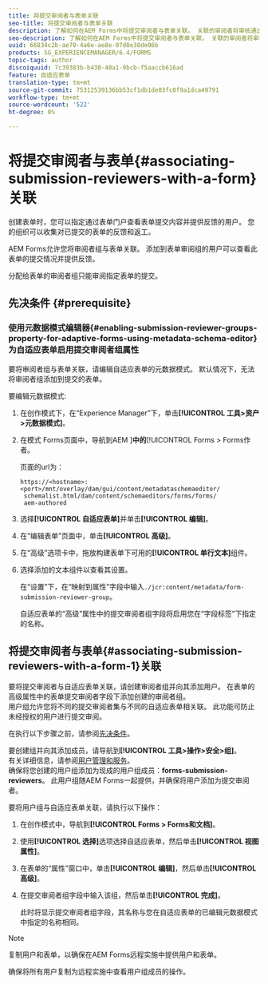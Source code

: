 ```yaml
---
title: 将提交审阅者与表单关联
seo-title: 将提交审阅者与表单关联
description: 了解如何在AEM Forms中将提交审阅者与表单关联。 关联的审阅者将审核通过表单门户提交的表单。
seo-description: 了解如何在AEM Forms中将提交审阅者与表单关联。 关联的审阅者将审核通过表单门户提交的表单。
uuid: 66834c2b-ae70-4a6e-ae8e-07d0e38de06b
products: SG_EXPERIENCEMANAGER/6.4/FORMS
topic-tags: author
discoiquuid: 7c39383b-b430-40a1-9bcb-f5aaccb616ad
feature: 自适应表单
translation-type: tm+mt
source-git-commit: 75312539136bb53cf1db1de03fc0f9a1dca49791
workflow-type: tm+mt
source-wordcount: '522'
ht-degree: 0%

---
```



# 将提交审阅者与表单{#associating-submission-reviewers-with-a-form}关联

创建表单时，您可以指定通过表单门户查看表单提交内容并提供反馈的用户。 您的组织可以收集对已提交的表单的反馈和返工。

AEM Forms允许您将审阅者组与表单关联。 添加到表单审阅组的用户可以查看此表单的提交情况并提供反馈。

分配给表单的审阅者组只能审阅指定表单的提交。

## 先决条件 {#prerequisite}

### 使用元数据模式编辑器{#enabling-submission-reviewer-groups-property-for-adaptive-forms-using-metadata-schema-editor}为自适应表单启用提交审阅者组属性

要将审阅者组与表单关联，请编辑自适应表单的元数据模式。 默认情况下，无法将审阅者组添加到提交的表单。

要编辑元数据模式:

1. 在创作模式下，在“Experience Manager”下，单击&#x200B;**[!UICONTROL 工具>资产>元数据模式]**。
1. 在模式 Forms页面中，导航到AEM ]**中的**[!UICONTROL  Forms > Forms作者。

   页面的url为：

   ```
   https://<hostname>:<port>/mnt/overlay/dam/gui/content/metadataschemaeditor/
    schemalist.html/dam/content/schemaeditors/forms/forms/
    aem-authored
   ```

1. 选择&#x200B;**[!UICONTROL 自适应表单]**&#x200B;并单击&#x200B;**[!UICONTROL 编辑]**。
1. 在“编辑表单”页面中，单击&#x200B;**[!UICONTROL 高级]**。
1. 在“高级”选项卡中，拖放构建表单下可用的&#x200B;**[!UICONTROL 单行文本]**&#x200B;组件。
1. 选择添加的文本组件以查看其设置。

   在“设置”下，在“映射到属性”字段中输入`./jcr:content/metadata/form-submission-reviewer-group`。

   自适应表单的“高级”属性中的提交审阅者组字段将启用您在“字段标签”下指定的名称。

## 将提交审阅者与表单{#associating-submission-reviewers-with-a-form-1}关联

要将提交审阅者与自适应表单关联，请创建审阅者组并向其添加用户。 在表单的高级属性中的表单提交审阅者字段下添加创建的审阅者组。\
用户组允许您将不同的提交审阅者集与不同的自适应表单相关联。 此功能可防止未经授权的用户进行提交审阅。

在执行以下步骤之前，请参阅[先决条件](/help/forms/using/adding-reviewers-form.md#prerequisite)。

要创建组并向其添加成员，请导航到&#x200B;**[!UICONTROL 工具>操作>安全>组]**。\
有关详细信息，请参阅[用户管理和服务](/help/sites-administering/security.md)。\
确保将您创建的用户组添加为现成的用户组成员：**forms-submission-reviewers**。 此用户组随AEM Forms一起提供，并确保将用户添加为提交审阅者。

要将用户组与自适应表单关联，请执行以下操作：

1. 在创作模式中，导航到&#x200B;**[!UICONTROL Forms > Forms和文档]**。
1. 使用&#x200B;**[!UICONTROL 选择]**&#x200B;选项选择自适应表单，然后单击&#x200B;**[!UICONTROL 视图属性]**。
1. 在表单的“属性”窗口中，单击&#x200B;**[!UICONTROL 编辑]**，然后单击&#x200B;**[!UICONTROL 高级]**。
1. 在提交审阅者组字段中输入该组，然后单击&#x200B;**[!UICONTROL 完成]**。

   此时将显示提交审阅者组字段，其名称与您在自适应表单的已编辑元数据模式中指定的名称相同。

>[!NOTE]
>
>复制用户和表单，以确保在AEM Forms远程实施中提供用户和表单。
>
>确保将所有用户复制为远程实施中查看用户组成员的操作。


